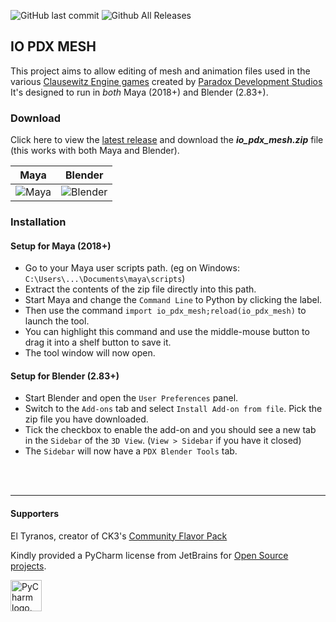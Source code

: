 ![GitHub last commit](https://img.shields.io/github/last-commit/ross-g/io_pdx_mesh.svg)
![Github All Releases](https://img.shields.io/github/downloads/ross-g/io_pdx_mesh/total.svg)
  
  
## IO PDX MESH
This project aims to allow editing of mesh and animation files used in the various [Clausewitz Engine games](https://en.wikipedia.org/wiki/Paradox_Development_Studio#List_of_games_developed) created by [Paradox Development Studios](https://www.paradoxplaza.com) It's designed to run in *both* Maya (2018+) and Blender (2.83+).

### Download
Click here to view the [latest release](https://github.com/ross-g/io_pdx_mesh/releases/latest) and download the __*io_pdx_mesh.zip*__ file (this works with both Maya and Blender).


| Maya          | Blender       |
| ------------- | ------------- |
| ![Maya](https://raw.githubusercontent.com/wiki/ross-g/io_pdx_mesh/images/maya/tool_ui_01.png)  | ![Blender](https://raw.githubusercontent.com/wiki/ross-g/io_pdx_mesh/images/blender/tool_ui_01.png)  |
  

### Installation
#### Setup for Maya (2018+)
* Go to your Maya user scripts path. (eg on Windows: `C:\Users\...\Documents\maya\scripts`)  
* Extract the contents of the zip file directly into this path.  
* Start Maya and change the `Command Line` to Python by clicking the label.  
* Then use the command `import io_pdx_mesh;reload(io_pdx_mesh)` to launch the tool.  
* You can highlight this command and use the middle-mouse button to drag it into a shelf button to save it.  
* The tool window will now open.

#### Setup for Blender (2.83+)
* Start Blender and open the `User Preferences` panel.  
* Switch to the `Add-ons` tab and select `Install Add-on from file`. Pick the zip file you have downloaded.  
* Tick the checkbox to enable the add-on and you should see a new tab in the `Sidebar` of the `3D View`. (`View > Sidebar` if you have it closed)  
* The `Sidebar` will now have a `PDX Blender Tools` tab.

<br>
<br>

---


#### Supporters
El Tyranos, creator of CK3's [Community Flavor Pack](https://communityflavorpack.com/)


Kindly provided a PyCharm license from JetBrains for [Open Source projects](https://jb.gg/OpenSourceSupport).

<img src="https://resources.jetbrains.com/storage/products/company/brand/logos/PyCharm_icon.png" alt="PyCharm logo." width="50" height="50">
